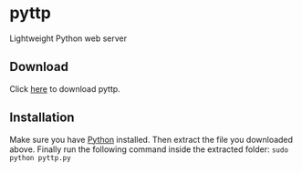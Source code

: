 # pyttp
Lightweight Python web server

## Download
Click [here](https://github.com/jonaskohl/pyttp/archive/master.tar.gz) to download pyttp.

## Installation
Make sure you have [Python](https://python.org) installed. Then extract the file you downloaded above.
Finally run the following command inside the extracted folder:
```sudo python pyttp.py```
